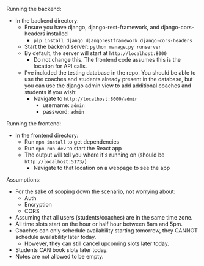 Running the backend:
- In the backend directory:
  - Ensure you have django, django-rest-framework, and django-cors-headers installed
    - `pip install django djangorestframework django-cors-headers`
  - Start the backend server: `python manage.py runserver`
  - By default, the server will start at `http://localhost:8000`
    - Do not change this. The frontend code assumes this is the location for API calls.
  - I've included the testing database in the repo. You should be able to use the coaches and students already present in the database, but you can use the django admin view to add additional coaches and students if you wish:
    - Navigate to `http://localhost:8000/admin`
      - username: `admin`
      - password: `admin`

Running the frontend:
- In the frontend directory:
  - Run `npm install` to get dependencies
  - Run `npm run dev` to start the React app
  - The output will tell you where it's running on (should be `http://localhost:5173/`)
    - Navigate to that location on a webpage to see the app

Assumptions:

- For the sake of scoping down the scenario, not worrying about:
  - Auth
  - Encryption
  - CORS
- Assuming that all users (students/coaches) are in the same time zone.
- All time slots start on the hour or half hour between 8am and 5pm.
- Coaches can only schedule availability starting tomorrow, they CANNOT schedule availability later today.
  - However, they can still cancel upcoming slots later today.
- Students CAN book slots later today.
- Notes are not allowed to be empty.